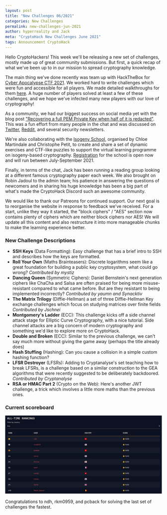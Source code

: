 ```yaml
---
layout: post
title: "New Challenges 06/2021"
categories: New Challenges
permalink: new-challenges-jun-2021
author: hyperreality and Jack
meta: "CryptoHack New Challenges June 2021"
tags: Announcement CryptoHack
---
```


Hello CryptoHackers! This week we'll be releasing a new set of challenges, mostly made up of great community submissions. But first, a quick recap of what we've been up to in our mission to spread cryptography knowledge.

The main thing we've done recently was team up with HackTheBox for [Cyber Apocalypse CTF 2021](https://ctftime.org/event/1304). We worked hard to write challenges which were fun and accessible for all players. We made detailed walkthroughs for them [here](/cyber-apocalypse-2021). A huge number of players solved at least a few of these challenges, and we hope we've infected many new players with our love of cryptography!

As a community, we had our biggest success on social media yet with the blog post ["Recovering a full PEM Private Key when half of it is redacted"](/twitter-secrets). This was a fun effort from many people in the chat and was discussed on [Twitter](https://twitter.com/CryptoHack__/status/1374758520642531331), [Reddit](https://old.reddit.com/r/netsec/comments/mcar4f/recovering_a_whole_pem_private_key_when_half_of/), and several security newsletters.

We're also collaborating with the [Isogeny School](https://isogenyschool2020.co.uk), organised by Chloe Martindale and Christophe Petit, to create and share a set of dynamic exercises and CTF-like puzzles to support the virtual learning programme on isogeny-based cryptography. [Registration](https://isogenyschool2020.co.uk/register/) for the school is open now and will run between July-September 2021.

Finally, in terms of the chat, Jack has been running a reading group looking at a different famous cryptography paper each week. We also brought on Robin Jadoul to the admin team; his patience in answering the questions of newcomers and in sharing his huge knowledge has been a big part of what's made the CryptoHack Discord such an awesome community.

We would like to thank our Patreons for continued support. Our next goal is to reorganise the website in response to feedback we've received. For a start, unlike they way it started, the "block ciphers" / "AES" section now contains plenty of ciphers which are neither block ciphers nor AES! We will update all this content and also restructure it into more manageable chunks to make the learning experience better.

### New Challenge Descriptions

- **SSH Keys** (Data Formatting): Easy challenge that has a brief intro to SSH and describes how the keys are formatted.
- **Roll Your Own** (Maths Brainteasers): Discrete logarithms seem like a great foundation for building a public key cryptosystem, what could go wrong? _Contributed by mystiz_
- **Dancing Queen** (Symmetric Ciphers): Daniel Bernstein's next generation ciphers like ChaCha and Salsa are often praised for being more misuse-resistant compared to what came before. But are they resistant to being implemented incorrectly? _Contributed by yaumn and Synacktiv_
- **The Matrix Trilogy** (Diffie-Hellman) a set of three Diffie-Hellman Key exchange challenges which focus on studying matrices over finite fields _Contributed by Jschnei_
- **Montgomery's Ladder** (ECC): This challenge kicks off a side channel attack stage for Elliptic Curve Cryptography, with a nice tutorial. Side channel attacks are a big concern of modern cryptography and something we'd like to explore more on CryptoHack.
- **Double and Broken** (ECC): Similar to the previous challenge, we can't say much more without giving the game away (perhaps the title already does)
- **Hash Stuffing** (Hashing): Can you cause a collision in a simple custom hashing function?
- **LFSR Destroyer** (LFSRs): Adding to Cryptanalyse's set teaching how to break LFSRs, is a challenge based on a similar construction to the GEA algorithms that were recently suggested to be deliberately backdoored. _Contributed by Cryptanalyse_
- **RSA or HMAC Part 2** (Crypto on the Web): Here's another JWT challenge, a trick which involves a little more maths than the previous ones.

### Current scoreboard

![CryptoHack Scoreboard 2021/06](/assets/images/scoreboard_202106.png)

Congratulations to ndh, rkm0959, and pcback for solving the last set of challenges the fastest.


